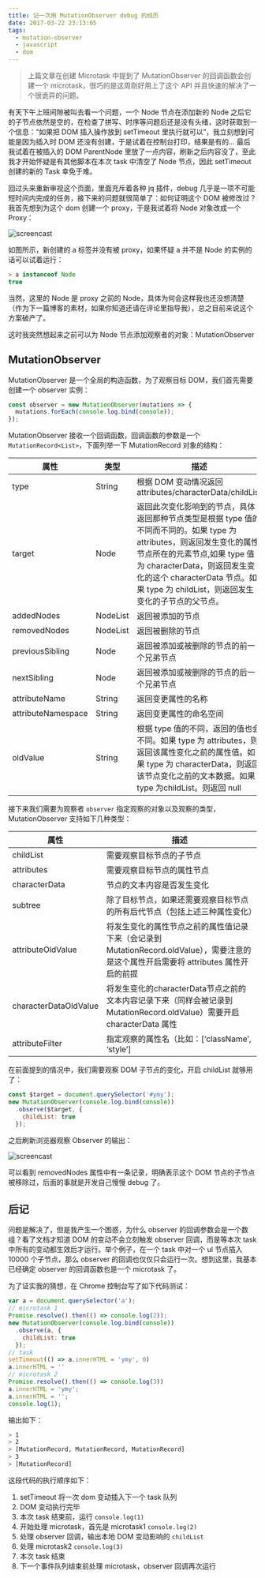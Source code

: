 ```yaml
---
title: 记一次用 MutationObserver debug 的经历
date: 2017-03-22 23:13:05
tags:
  - mutation-observer
  - javascript
  - dom
---
```


> 上篇文章在创建 Microtask 中提到了 MutationObserver 的回调函数会创建一个 microtask，很巧的是这周刚好用上了这个 API 并且快速的解决了一个很诡异的问题。

有天下午上班间隙被叫去看一个问题，一个 Node 节点在添加新的 Node 之后它的子节点依然是空的，在检查了拼写、时序等问题后还是没有头绪，这时获取到一个信息：“如果把 DOM 插入操作放到 setTimeout 里执行就可以”，我立刻想到可能是因为插入时 DOM 还没有创建，于是试着在控制台打印，结果是有的… 最后我试着在被插入的 DOM ParentNode 里放了一点内容，刷新之后内容没了，至此我才开始怀疑是有其他脚本在本次 task 中清空了 Node 节点，因此 setTimeout 创建的新的 Task 幸免于难。

回过头来重新审视这个页面，里面充斥着各种 jq 插件，debug 几乎是一项不可能短时间内完成的任务，接下来的问题就很简单了：如何证明这个 DOM 被修改过？我首先想到为这个 dom 创建一个 proxy，于是我试着将 Node 对象改成一个 Proxy：

![screencast](http://oiw32lugp.qnssl.com/2017-03-22-%E5%B1%8F%E5%B9%95%E5%BF%AB%E7%85%A7%202017-03-22%20%E4%B8%8B%E5%8D%8811.31.14.png)

如图所示，新创建的 a 标签并没有被 proxy，如果怀疑 a 并不是 Node 的实例的话可以试着运行：

```javascript
> a instanceof Node
true
```

当然，这里的 Node 是 proxy 之前的 Node，具体为何会这样我也还没想清楚（作为下一篇博客的素材，如果你知道还请在评论里指导我），总之目前来说这个方案破产了。

这时我突然想起来之前可以为 Node 节点添加观察者的对象：MutationObserver

## MutationObserver
MutationObserver 是一个全局的构造函数，为了观察目标 DOM，我们首先需要创建一个 observer 实例：

```javascript
const observer = new MutationObserver(mutations => {
  mutations.forEach(console.log.bind(console));
});
```

MutationObserver 接收一个回调函数，回调函数的参数是一个 `MutationRecord<List>`，下面列举一下 MutationRecord 对象的结构：

| 属性 | 类型 | 描述 |
| ---- | ----| ---- |
| type | String | 根据 DOM 变动情况返回 attributes/characterData/childList |
| target | Node | 返回此次变化影响到的节点，具体返回那种节点类型是根据 type 值的不同而不同的。如果 type 为 attributes，则返回发生变化的属性节点所在的元素节点,如果 type 值为 characterData，则返回发生变化的这个 characterData 节点。如果 type 为 childList，则返回发生变化的子节点的父节点。|
| addedNodes | NodeList | 返回被添加的节点 |
| removedNodes | NodeList | 返回被删除的节点 |
| previousSibling | Node | 返回被添加或被删除的节点的前一个兄弟节点 |
| nextSibling | Node | 返回被添加或被删除的节点的后一个兄弟节点 |
| attributeName | String | 返回变更属性的名称 |
| attributeNamespace | String | 返回变更属性的命名空间 |
| oldValue | String | 根据 type 值的不同，返回的值也会不同。如果 type 为 attributes，则返回该属性变化之前的属性值。如果 type 为 characterData，则返回该节点变化之前的文本数据。如果 type 为childList。则返回 null |

接下来我们需要为观察者 `observer` 指定观察的对象以及观察的类型，MutationObserver 支持如下几种类型：

| 属性 | 描述 |
| ---- | --- |
| childList | 需要观察目标节点的子节点 |
| attributes | 需要观察目标节点的属性节点 |
| characterData | 节点的文本内容是否发生变化 |
| subtree | 除了目标节点，如果还需要观察目标节点的所有后代节点（包括上述三种属性变化） |
| attributeOldValue | 将发生变化的属性节点之前的属性值记录下来（会记录到 MutationRecord.oldValue），需要注意的是这个属性开启需要将 attributes 属性开启的前提 |
| characterDataOldValue | 将发生变化的characterData节点之前的文本内容记录下来（同样会被记录到 MutationRecord.oldValue）需要开启 characterData 属性 |
| attributeFilter | 指定观察的属性名（比如：[‘className’, ‘style’] |

在前面提到的情况中，我们需要观察 DOM 子节点的变化，开启 childList 就够用了：

```javascript
const $target = document.querySelector('#ymy');
new MutationObserver(console.log.bind(console))
  .observe($target, {
    childList: true
  });
```

之后刷新浏览器观察 Observer 的输出：

![screencast](http://oiw32lugp.qnssl.com/2017-03-22-%E5%B1%8F%E5%B9%95%E5%BF%AB%E7%85%A7%202017-03-23%20%E4%B8%8A%E5%8D%8812.22.35.png)

可以看到 removedNodes 属性中有一条记录，明确表示这个 DOM 节点的子节点被移除过，后面的事就是开发自己慢慢 debug 了。

## 后记
问题是解决了，但是我产生一个困惑，为什么 observer 的回调参数会是一个数组？看了文档才知道 DOM 的变动不会立刻触发 observer 回调，而是等本次 task 中所有的变动都生效后才运行。举个例子，在一个 task 中对一个 ul 节点插入 10000 个子节点，那么 observer 的回调也仅仅只会运行一次。想到这里，我基本已经确定 observer 的回调函数也是一个 microtask 了。

为了证实我的猜想，在 Chrome 控制台写了如下代码测试：

```javascript
var a = document.querySelector('a');
// microtask 1
Promise.resolve().then(() => console.log(2));
new MutationObserver(console.log.bind(console))
  .observe(a, {
    childList: true
  });
// task
setTimeout(() => a.innerHTML = 'ymy', 0)
a.innerHTML = ''
// microtask 2
Promise.resolve().then(() => console.log(3))
a.innerHTML = 'ymy';
a.innerHTML = '';
console.log(1);
```

输出如下：

```bash
> 1
> 2
> [MutationRecord, MutationRecord, MutationRecord]
> 3
> [MutationRecord]
```

这段代码的执行顺序如下：

1. setTimeout 将一次 dom 变动插入下一个 task 队列
2. DOM 变动执行完毕
3. 本次 task 结束前，运行 `console.log(1)`
4. 开始处理 microtask，首先是 microtask1 `console.log(2)`
5. 处理 observer 回调，输出本地 DOM 变动影响的 `childList`
6. 处理 microtask2 `console.log(3)`
7. 本次 task 结束
8. 下一个事件队列结束前处理 microtask，observer 回调再次运行
